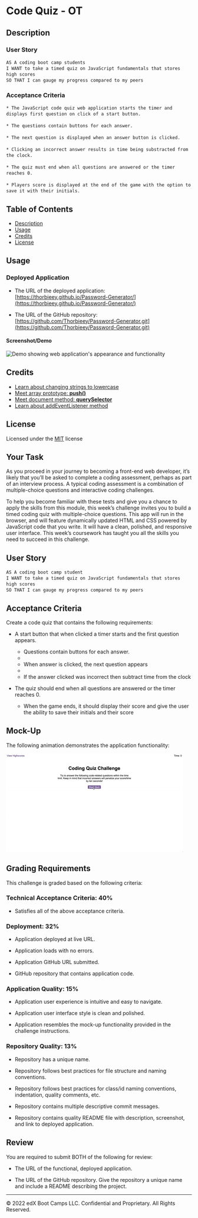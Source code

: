 # Code Quiz - OT

## Description 

### User Story

```
AS A coding boot camp students 
I WANT to take a timed quiz on JavaScript fundamentals that stores high scores
SO THAT I can gauge my progress compared to my peers
```

### Acceptance Criteria

```
* The JavaScript code quiz web application starts the timer and displays first question on click of a start button.

* The questions contain buttons for each answer.

* The next question is displayed when an answer button is clicked.

* Clicking an incorrect answer results in time being substracted from the clock.

* The quiz must end when all questions are answered or the timer reaches 0.

* Players score is displayed at the end of the game with the option to save it with their initials.

```

## Table of Contents

* [Description](#description)
* [Usage](#usage)
* [Credits](#credits)
* [License](#license)

## Usage 

### Deployed Application

* The URL of the deployed application:
[https://thorbieey.github.io/Password-Generator/](https://thorbieey.github.io/Password-Generator/)

* The URL of the GitHub repository: 
[https://github.com/Thorbieey/Password-Generator.git](https://github.com/Thorbieey/Password-Generator.git)

#### Screenshot/Demo

![Demo showing web application's appearance and functionality](./images/screenshot-password-generator.png)

## Credits

* [Learn about changing strings to lowercase](https://developer.mozilla.org/en-US/docs/Web/JavaScript/Reference/Global_Objects/String/toLowerCase)
* [Meet array prototype: **push()**](https://developer.mozilla.org/en-US/docs/Web/JavaScript/Reference/Global_Objects/Array/push#:~:text=The%20push()%20method%20adds,new%20length%20of%20the%20array.)
* [Meet document method: **querySelector**](https://developer.mozilla.org/en-US/docs/Web/API/Document/querySelector)
* [Learn about addEventListener method](https://developer.mozilla.org/en-US/docs/Web/API/EventTarget/addEventListener)

## License

Licensed under the [MIT](https://choosealicense.com/licenses/mit/) license
## Your Task

As you proceed in your journey to becoming a front-end web developer, it’s likely that you’ll be asked to complete a coding assessment, perhaps as part of an interview process. A typical coding assessment is a combination of multiple-choice questions and interactive coding challenges. 

To help you become familiar with these tests and give you a chance to apply the skills from this module, this week’s challenge invites you to build a timed coding quiz with multiple-choice questions. This app will run in the browser, and will feature dynamically updated HTML and CSS powered by JavaScript code that you write. It will have a clean, polished, and responsive user interface. This week’s coursework has taught you all the skills you need to succeed in this challenge.


## User Story

```
AS A coding boot camp student
I WANT to take a timed quiz on JavaScript fundamentals that stores high scores
SO THAT I can gauge my progress compared to my peers
```

## Acceptance Criteria

Create a code quiz that contains the following requirements:

* A start button that when clicked a timer starts and the first question appears.
 
  * Questions contain buttons for each answer.
  * 
  * When answer is clicked, the next question appears
  * 
  * If the answer clicked was incorrect then subtract time from the clock

* The quiz should end when all questions are answered or the timer reaches 0.

  * When the game ends, it should display their score and give the user the ability to save their initials and their score
  
## Mock-Up

The following animation demonstrates the application functionality:

![Animation of code quiz. Presses button to start quiz. Clicks the button for the answer to each question, displays if answer was correct or incorrect. Quiz finishes and displays high scores. User adds their intials, then clears their intials and starts over.](./assets/08-web-apis-challenge-demo.gif)

## Grading Requirements

This challenge is graded based on the following criteria: 

### Technical Acceptance Criteria: 40%

* Satisfies all of the above acceptance criteria.

### Deployment: 32%

* Application deployed at live URL.

* Application loads with no errors.

* Application GitHub URL submitted.

* GitHub repository that contains application code.

### Application Quality: 15%

* Application user experience is intuitive and easy to navigate.

* Application user interface style is clean and polished.

* Application resembles the mock-up functionality provided in the challenge instructions.

### Repository Quality: 13%

* Repository has a unique name.

* Repository follows best practices for file structure and naming conventions.

* Repository follows best practices for class/id naming conventions, indentation, quality comments, etc.

* Repository contains multiple descriptive commit messages.

* Repository contains quality README file with description, screenshot, and link to deployed application.


## Review

You are required to submit BOTH of the following for review:

* The URL of the functional, deployed application.

* The URL of the GitHub repository. Give the repository a unique name and include a README describing the project.

---
© 2022 edX Boot Camps LLC. Confidential and Proprietary. All Rights Reserved.
